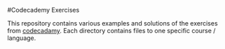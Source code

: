 #Codecademy Exercises

This repository contains various examples and solutions of the exercises from [codecadamy](http://www.codecademy.com/learn).
Each directory contains files to one specific course / language.

